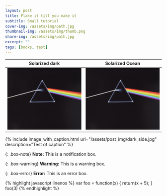 ```yaml
---
layout: post
title: Flake it till you make it
subtitle: Small tutorial
cover-img: /assets/img/path.jpg
thumbnail-img: /assets/img/thumb.png
share-img: /assets/img/path.jpg
excerpt: ""
tags: [books, test]
---
```



Solarized dark             |  Solarized Ocean
:-------------------------:|:-------------------------:
![](/assets/post_img/dark_side.jpg)  |  ![](/assets/post_img/dark_side.jpg)

{% include image_with_caption.html url="/assets/post_img/dark_side.jpg" description="Test of caption" %}


{: .box-note}
**Note:** This is a notification box.

{: .box-warning}
**Warning:** This is a warning box.

{: .box-error}
**Error:** This is an error box.

{% highlight javascript linenos %}
var foo = function(x) {
  return(x + 5);
}
foo(3)
{% endhighlight %}
